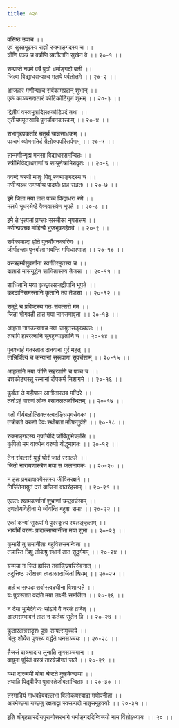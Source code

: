 ```yaml
---
title: ०२०

---
```

वसिष्ठ उवाच ।।  
एवं सुरतमूढस्य राज्ञो रुक्माङ्गदस्य च ।।  
त्रीणि पञ्च च वर्षाणि व्यतीतानि सुखेन वै ।। २०-१ ।।  
  
सम्प्राप्ते नवमे वर्षे पुत्रो धर्माङ्गदो बली ।।  
जित्वा विद्याधरान्पञ्च मलये पर्वतोत्तमे ।। २०-२ ।।  
  
आजहार मणीन्पञ्च सर्वकामप्रदान् शुभान् ।।  
एकं काञ्चनदातारं कोटिकोटिगुणं शुभम् ।। २०-३ ।।  
  
द्वितीयं वस्त्रभूषादिलक्षकोटिप्रदं तथा ।।  
तृतीयममृतस्रावि पुनर्यौवनकारकम् ।। २०-४ ।।  
  
सभागृहप्रकर्तारं चतुर्थं चान्नसाधकम् ।।  
पञ्चमं व्योभगतिदं त्रैलोक्यपरिसर्पणम् ।। २०-५ ।।  
  
तान्मणीन्गृह्य मनसा विद्याधरसमन्वितः ।।  
स्त्रीभिर्विद्याधराणां च साश्रुनेत्राभिरावृतः ।। २०-६ ।।  
  
ववन्दे चरणौ मातुः पितू रुक्माङ्गदस्य च ।।  
मणीन्पञ्च समर्प्याथ पादयोः प्राह सन्नतः ।। २०-७ ।।  
  
इमे जिता मया तात पञ्च विद्याधरा रणे ।।  
मलये भूधरश्रेष्ठे वैष्णवास्त्रेण भूपते ।। २०-८ ।।  
  
इमे ते भृत्यतां प्राप्ताः सस्त्रीका नृपसत्तम ।।  
मणीन्प्रयच्छ मोहिन्यै भुजभूषणहेतवे ।। २०-९ ।।  
  
सर्वकामप्रदा ह्येते पुनर्यौवनकारिणः ।।  
जीर्णदन्ताः पुनर्बाला भवन्ति मणिधारणात् ।। २०-१० ।।  
  
वस्त्रहर्म्यसुवर्णानां स्वर्गतेरमृतस्य च ।।  
दातारो मासयुद्धेन साधितास्तव तेजसा ।। २०-११ ।।  
  
साधितानि मया कृच्छ्रात्सप्तद्वीपानि भूपते ।।  
करदानिसमस्तानि कृतानि तव तेजसा ।। २०-१२ ।।  
  
समुद्रे च प्रविष्टस्य गतः संवत्सरो मम ।।  
जिता भोगवती तात मया नागसमावृता ।। २०-१३ ।।  
  
आहृता नागकन्याश्च मया चायुतसङ्ख्यकाः ।।  
तत्रापि हाररत्नानि सुबहून्याहृतानि च ।। २०-१४ ।।  
  
पुनश्चाहं गतस्तात दानवानां पुरं महत् ।।  
तान्निर्जित्यं च कन्यानां सुरूपाणां सुवर्चसाम् ।। २०-१५ ।।  
  
आहृतानि मया त्रीणि सहस्राणि च पञ्च च ।।  
दशकोट्यस्तु रत्नानां दीपकर्म निशागमे ।। २०-१६ ।।  
  
कुर्वतां ते महीपाल आनीतास्तव मन्दिरे ।।  
ततोऽहं वारुणं लोकं रसातलतलस्थितम् ।। २०-१७ ।।  
  
गतो वीर्यबलोत्सिक्तस्त्वदङ्घ्रियुगसेवकः ।।  
तत्रोक्तो वरुणो देवः स्थीयतां मत्पिन्तुर्वशे ।। २०-१८ ।।  
  
रुक्माङ्गदस्य नृपतेर्यदि जीवितुमिच्छसि ।।  
कुपितो मम वाक्येन वरुणो योद्धुमागतः ।। २०-१९ ।।  
  
तेन संवत्सरं युद्धं घोरं जातं रसातले ।।  
जितो नारायणास्त्रेण मया स जलनायकः ।। २०-२० ।।  
  
न हतः प्रमदावाक्यैस्तस्य जीवितरक्षणे ।।  
निर्जितेनायुतं दत्तं वाजिनां वातरंहसाम् ।। २०-२१ ।।  
  
एकतः श्यामकर्णानां शुभ्राणां चन्द्रवर्चसाम् ।।  
तृणतोयविहीना ये जीवन्ति बहुशः समाः ।। २०-२२ ।।  
  
एकां कन्यां सुरूपां मे पुरस्कृत्य स्वलङ्कृताम् ।।  
भार्यार्थे वरुणः प्रादात्साप्यानीता मया शुभा ।। २०-२३ ।।  
  
कुमारी तु समानीताः बहुवित्तसमन्विता ।।  
तन्नास्ति त्रिषु लोकेषु स्थानं तात सुदुर्गमम् ।। २०-२४ ।।  
  
यन्मया न जितं ह्यस्ति तवाङ्घ्रिपरिसेवनात् ।।  
तदुत्तिष्ठ परीक्षस्व त्वत्प्रसादार्जितां श्रियम् ।। २०-२५ ।।  
  
अहं च सम्पदः सर्वास्त्वदधीना विशाम्पते ।।  
यः पुत्रस्तात वदति मया लक्ष्मीः समर्जिता ।। २०-२६ ।।  
  
न देया भूमिदेवेभ्यः सोऽपि वै नरकं व्रजेत् ।।  
आत्मसम्भावनं तात न कर्तव्यं सुतेन हि ।। २०-२७ ।।  
  
कुठारदात्रसदृशः पुत्रः सम्पत्समुच्चये ।।  
पितुः शौर्येण पुत्रस्य वर्द्धते धनसञ्चयः ।। २०-२८ ।।  
  
तैजसं दात्रमादाय लुनाति तृणसञ्चयान् ।।  
वायुना पूरितं वस्त्रं तारयेन्नौगतं जले ।। २०-२९ ।।  
  
यथा दारुमयी योषा चेष्टते कुहकेच्छया ।।  
तथाहि पितृवीर्येण पुत्रास्तेजोबलान्विताः ।। २०-३० ।।  
  
तस्मादियं माधवदेववल्लभा विलोकयस्वाद्य मयोपनीता ।।  
आत्मेच्छया यच्छतु रक्षताद्वा स्वसम्पदो मातृसमूहवर्याः ।। २०-३१ ।।  
  
इति श्रीबृहन्नारदीयपुराणोत्तरभागे धर्माङ्गददिग्विजयो नाम विंशोऽध्यायः ।। २० ।।